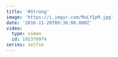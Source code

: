 ```yaml
---
title: '#Strong'
image: 'https://i.imgur.com/MuLYIpM.jpg'
date: '2016-11-20T09:30:00.000Z'
video:
  type: vimeo
  id: 192370974
series: selfie
---
```


